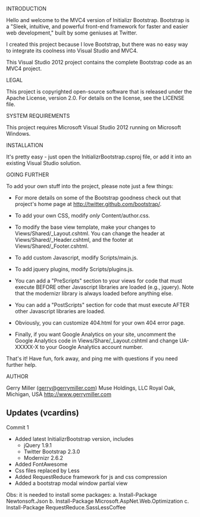 INTRODUCTION

Hello and welcome to the MVC4 version of Initializr Bootstrap.  Bootstrap is
a "Sleek, intuitive, and powerful front-end framework for faster and easier
web development," built by some geniuses at Twitter.

I created this project because I love Bootstrap, but there was no easy
way to integrate its coolness into Visual Studio and MVC4.

This Visual Studio 2012 project contains the complete Bootstrap code
as an MVC4 project.

LEGAL

This project is copyrighted open-source software that is released under the Apache
License, version 2.0.  For details on the license, see the LICENSE file.

SYSTEM REQUIREMENTS

This project requires Microsoft Visual Studio 2012 running on Microsoft Windows.

INSTALLATION

It's pretty easy - just open the InitializrBootstrap.csproj file, or add it into an
existing Visual Studio solution.

GOING FURTHER

To add your own stuff into the project, please note just a few things:

* For more details on some of the Bootstrap goodness check out that
project's home page at http://twitter.github.com/bootstrap/.  

* To add your own CSS, modify *only* Content/author.css.

* To modify the base view template, make your changes to Views/Shared/_Layout.cshtml.
You can change the header at Views/Shared/_Header.cshtml, and the footer at
Views/Shared/_Footer.cshtml.

* To add custom Javascript, modify Scripts/main.js.

* To add jquery plugins, modify Scripts/plugins.js.

* You can add a "PreScripts" section to your views for code that must execute BEFORE
other Javascript libraries are loaded (e.g., jquery).  Note that the modernizr
library is always loaded before anything else.

* You can add a "PostScripts" section for code that must execute AFTER other
Javascript libraries are loaded.

* Obviously, you can customize 404.html for your own 404 error page.

* Finally, if you want Google Analytics on your site, uncomment the Google Analytics
code in Views/Share/_Layout.cshtml and change UA-XXXXX-X to your Google Analytics
account number.

That's it!  Have fun, fork away, and ping me with questions if you need further help.

AUTHOR

Gerry Miller (gerry@gerrymiller.com)
Muse Holdings, LLC
Royal Oak, Michigan, USA
http://www.gerrymiller.com

Updates (vcardins)
-------------------------------------------------------------------------

Commit 1

- Added latest InitializrBootstrap version, includes
  - jQuery 1.9.1
  - Twitter Bootstrap 2.3.0
  - Modernizr 2.6.2
- Added FontAwesome
- Css files replaced by Less 
- Added RequestReduce framework for js and css compression
- Added a bootstrap modal window partial view

Obs: it is needed to install some packages:
a. Install-Package Newtonsoft.Json
b. Install-Package Microsoft.AspNet.Web.Optimization
c. Install-Package RequestReduce.SassLessCoffee
